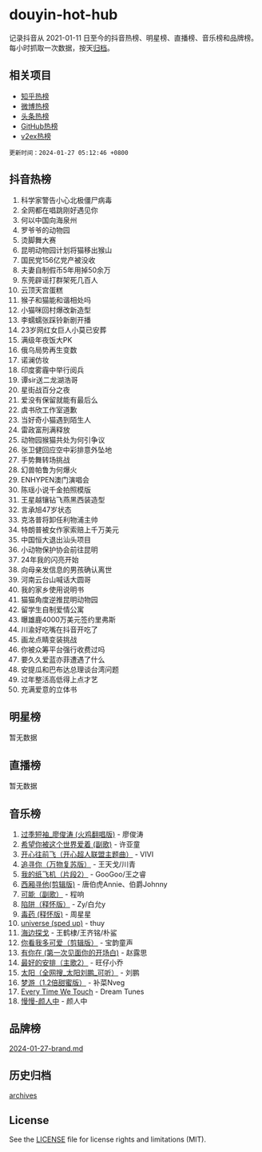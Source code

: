 # douyin-hot-hub

记录抖音从 2021-01-11 日至今的抖音热榜、明星榜、直播榜、音乐榜和品牌榜。每小时抓取一次数据，按天[归档](archives)。

## 相关项目

- [知乎热榜](https://github.com/lonnyzhang423/zhihu-hot-hub)
- [微博热榜](https://github.com/lonnyzhang423/weibo-hot-hub)
- [头条热榜](https://github.com/lonnyzhang423/toutiao-hot-hub)
- [GitHub热榜](https://github.com/lonnyzhang423/github-hot-hub)
- [v2ex热榜](https://github.com/lonnyzhang423/v2ex-hot-hub)


`更新时间：2024-01-27 05:12:46 +0800`

## 抖音热榜

1. 科学家警告小心北极僵尸病毒
1. 全网都在唱跳刚好遇见你
1. 何以中国向海泉州
1. 罗爷爷的动物园
1. 烫脚舞大赛
1. 昆明动物园计划将猫移出猴山
1. 国民党156亿党产被没收
1. 夫妻自制假币5年用掉50余万
1. 东莞辟谣打群架死几百人
1. 云顶天宫蛋糕
1. 猴子和猫能和谐相处吗
1. 小猫咪回村爆改新造型
1. 李蠕蠕张踩铃新剧开播
1. 23岁网红女巨人小莫已安葬
1. 满级年夜饭大PK
1. 俄乌局势再生变数
1. 诺澜仿妆
1. 印度雾霾中举行阅兵
1. 谭sir送二龙湖浩哥
1. 星街战百分之夜
1. 爱没有保留就能有最后么
1. 虞书欣工作室道歉
1. 当好奇小猫遇到陌生人
1. 雷政富刑满释放
1. 动物园猴猫共处为何引争议
1. 张卫健回应空中彩排意外坠地
1. 手势舞转场挑战
1. 幻兽帕鲁为何爆火
1. ENHYPEN澳门演唱会
1. 陈瑶小说千金拍照模版
1. 王星越镶钻飞燕黑西装造型
1. 言承旭47岁状态
1. 克洛普将卸任利物浦主帅
1. 特朗普被女作家索赔上千万美元
1. 中国恒大退出汕头项目
1. 小动物保护协会前往昆明
1. 24年我的闪亮开始
1. 向母亲发信息的男孩确认离世
1. 河南云台山喊话大圆哥
1. 我的家乡使用说明书
1. 猫猫角度逆推昆明动物园
1. 留学生自制爱情公寓
1. 曝雄鹿4000万美元签约里弗斯
1. 川渝好吃嘴在抖音开吃了
1. 画龙点睛变装挑战
1. 你被众筹平台强行收费过吗
1. 要久久爱蓝亦菲遭遇了什么
1. 安提瓜和巴布达总理谈台湾问题
1. 过年整活高低得上点才艺
1. 充满爱意的立体书

## 明星榜

暂无数据

## 直播榜

暂无数据

## 音乐榜

1. [过季短袖_廖俊涛 (火鸡翻唱版)](https://sf3-cdn-tos.douyinstatic.com/obj/tos-cn-ve-2774/ogQVJl0tRBKxQgZji7YClFEBrVDeHpPTWfCZbQ) - 廖俊涛
1. [希望你被这个世界爱着 (副歌)](https://sf86-cdn-tos.douyinstatic.com/obj/tos-cn-ve-2774/oUHCmWQfZlE3QQBKBeD8rCFLpJzPgCpImhsxMt) - 许亚童
1. [开心往前飞（开心超人联盟主题曲）](https://sf86-cdn-tos.douyinstatic.com/obj/tos-cn-ve-2774/9d8fb7c82cf1421fb93a9fe925275e0a) - VIVI
1. [追寻你（万物复苏版）](https://sf6-cdn-tos.douyinstatic.com/obj/tos-cn-ve-2774/oYeAZJsbjIDit9APmBg8u6uDUQnHmoCf3gbo74) - 王天戈/川青
1. [我的纸飞机（片段2）](https://sf86-cdn-tos.douyinstatic.com/obj/tos-cn-ve-2774/oM2ZrKcg2CD5AeRB2gkeXOFB1IxAGJdZPazYHf) - GooGoo/王之睿
1. [西厢寻他(剪辑版)](https://sf3-cdn-tos.douyinstatic.com/obj/tos-cn-ve-2774/oUsAVfAQKlRNxEv5qxvIB8o5qmIWUcXbzJKJhw) - 唐伯虎Annie、伯爵Johnny
1. [可能（副歌）](https://sf86-cdn-tos.douyinstatic.com/obj/tos-cn-ve-2774/cde1731888894259b333569393c2fb51) - 程响
1. [陷阱（释怀版）](https://sf3-cdn-tos.douyinstatic.com/obj/tos-cn-ve-2774/oE8C21LeZrzKLDFfQYgMzx4GAIHageG5IzayY7) - Zy/白允y
1. [毒药 (释怀版)](https://sf86-cdn-tos.douyinstatic.com/obj/tos-cn-ve-2774/oYILMEAzspdZBIzy4frJNB8ZHPHWAhiwowd4Ad) - 周星星
1. [universe (sped up)](https://sf86-cdn-tos.douyinstatic.com/obj/tos-cn-ve-2774/oIQnurQLDCsdYeegkM4CKuVb23MZBXtX6QB8bv) - thuy
1. [海边探戈](https://sf86-cdn-tos.douyinstatic.com/obj/tos-cn-ve-2774/os9gE0VQCGqt6VQkZDyBBYvfSDY0QFe3vVmubn) - 王鹤棣/王齐铭/朴鲨
1. [你看我多可爱（剪辑版）](https://sf86-cdn-tos.douyinstatic.com/obj/tos-cn-ve-2774/018d241ee66a4a189b2fa9ea2fe3363d) - 宝韵童声
1. [有你在 (第一次见面你的开场白)](https://sf6-cdn-tos.douyinstatic.com/obj/tos-cn-ve-2774/oAthrQ3ClJBfI57uBoFEgNDYtNCZ0TSYQQfxQ0) - 赵露思
1. [最好的安排（主歌2）](https://sf86-cdn-tos.douyinstatic.com/obj/tos-cn-ve-2774/oMMZX1DuHpMwgoDztBmZswgQnbCeeANZxBHkFY) - 旺仔小乔
1. [太阳（全网搜_太阳刘鹏_可听）](https://sf86-cdn-tos.douyinstatic.com/obj/tos-cn-ve-2774/ogWbyIQnlBFImVbeDocRdCIYtBHlbJXgfZMvgz) - 刘鹏
1. [梦游（1.2倍甜蜜版）](https://sf86-cdn-tos.douyinstatic.com/obj/tos-cn-ve-2774/o4gyAUm8hwufoEABmwVIiQtHsFuGzAEEWtNMzo) - 补菜Nveg
1. [Every Time We Touch](https://sf86-cdn-tos.douyinstatic.com/obj/tos-cn-ve-2774/ogN6lUKQeBBfEVhIOMikG1CcJjugxk1tztZyhP) - Dream Tunes
1. [慢慢-颜人中](https://sf3-cdn-tos.douyinstatic.com/obj/tos-cn-ve-2774/ocjHNfBXdBxQNC8ZGAeoLMFTUgtBg8bkExunDC) - 颜人中

## 品牌榜

[2024-01-27-brand.md](archives/2024-01-27-brand.md)

## 历史归档

[archives](archives)

## License

See the [LICENSE](LICENSE) file for license rights and limitations (MIT).
